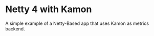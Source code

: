 Netty 4 with Kamon
=================================

A simple example of a Netty-Based app that uses Kamon as metrics backend.
